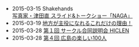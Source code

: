 * 2015-03-15 Shakehands [写真家・津田直 スライド&amp;トークショー「NAGA」](http://readan-deat.com/2015/01/tsuda_event/)
* 2015-03-19 [地方が主役になれるこれだけの理由！](https://www.facebook.com/events/787809567969884/)
* 2015-03-28 [第１回 サークル合同説明会 HICLEN](http://www.facebook.com/events/1610253512526898/permalink/1610253515860231/)
* 2015-03-28 [第４回 広島の楽しい100人](https://www.facebook.com/events/718769384910836)
